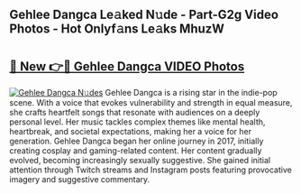 ## Gehlee Dangca Le𝚊ked N𝚞de - Part-G2g Video Photos - Hot Onlyf𝚊ns Le𝚊ks MhuzW

# <h2><a href="http://ac37217.deff.icu/?id=Gehlee+Dangca">🔗 New 👉🔴 Gehlee Dangca VIDEO Photos</a></h2>

[![Gehlee Dangca N𝚞des](https://i.imgur.com/rIISA9y.gif)](http://ac37217.deff.icu/?id=Gehlee+Dangca)
Gehlee Dangca is a rising star in the indie-pop scene. With a voice that evokes vulnerability and strength in equal measure, she crafts heartfelt songs that resonate with audiences on a deeply personal level. Her music tackles complex themes like mental health, heartbreak, and societal expectations, making her a voice for her generation. Gehlee Dangca began her online journey in 2017, initially creating cosplay and gaming-related content. Her content gradually evolved, becoming increasingly sexually suggestive. She gained initial attention through Twitch streams and Instagram posts featuring provocative imagery and suggestive commentary.
